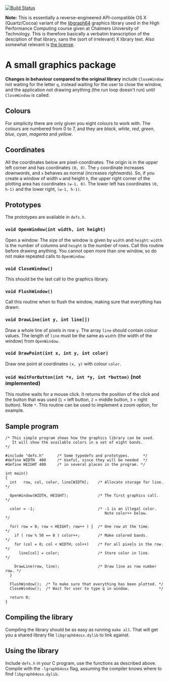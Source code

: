 [![Build Status](https://travis-ci.org/urdh/libgraph64osx.png)](https://travis-ci.org/urdh/libgraph64osx)

**Note:** This is essentially a reverse-engineered API-compatible OS X (Quartz/Cocoa) variant of the [libgraph64](http://www.math.chalmers.se/Math/Grundutb/CTH/tma881/1213/Assignments/THREADS/graphics.html) graphics library used in the High Performance Computing course given at Chalmers University of Technology. This is therefore basically a verbatim transcription of the desciption of that library, sans the (sort of irrelevant) X library text. Also somewhat relevant is [the license](LICENSE.md).

# A small graphics package
**Changes in behaviour compared to the original library** include `CloseWindow` not waiting for the letter `q`, instead waiting for the user to close the window, and the application not drawing anything (the run loop doesn't run) until `CloseWindow` is called.

## Colours
For simplicity there are only given you eight colours to work with. The colours are numbered from 0 to 7, and they are _black_, _white_, _red_, _green_, _blue_, _cyan_, _magenta_ and _yellow_.

## Coordinates
All the coordinates below are pixel-coordinates. The origin is in the upper
left corner and has coordinates `(0, 0)`. The `y` coordinate increases _downwards_, and `x` behaves as normal (increases _rightwards_).
So, if you create a window of width `w` and height `h`, the upper right corner of the plotting area has coordinates `(w-1, 0)`. The lower left has coordinates `(0, h-1)` and the lower right, `(w-1, h-1)`.

## Prototypes
The prototypes are available in `defs.h`.

### `void OpenWindow(int width, int height)`
Open a window. The size of the window is given by `width` and `height`: `width` is the number of columns and `height` is the number of rows. Call this routine before drawing anything. You cannot open more than one window, so do not make repeated calls to `OpenWindow`.

### `void CloseWindow()`
This should be the last call to the graphics library.

### `void FlushWindow()`
Call this routine when to flush the window, making sure that everything has drawn.

### `void DrawLine(int y, int line[])`
Draw a whole line of pixels in row `y`. The array `line` should contain colour values. The length of `line` must be the same as `width` (the width of the window) from `OpenWindow`.

### `void DrawPoint(int x, int y, int color)`
Draw one point at coordinates `(x, y)` with colour `color`.

### `void WaitForButton(int *x, int *y, int *button)` (not implemented)
This routine waits for a mouse click. It returns the position of the click and the button that was used (`1` = left button, `2` = middle button, `3` = right button). Note `*`. This routine can be used to implement a zoom option, for example.

## Sample program

    /* This simple program shows how the graphics library can be used. 
       It will show the available colors in a set of eight bands.
    */

    #include "defs.h"      /* Some typedefs and prototypes.      */
    #define WIDTH  400     /* Useful, since they will be needed  */
    #define HEIGHT 400     /* in several places in the program. */

    int main()
    {
      int   row, col, color, line[WIDTH];    /* Allocate storage for line.   */

      OpenWindow(WIDTH, HEIGHT);             /* The first graphics call.     */

      color = -1;                            /* -1 is an illegal color.
                                                Note color++ below.          */

      for( row = 0; row < HEIGHT; row++ ) {  /* One row at the time.         */
        if ( row % 50 == 0 ) color++;        /* Make colored bands.          */
        for (col = 0; col < WIDTH; col++)    /* For all pixels in the row.   */
          line[col] = color;                 /* Store color in line.         */

        DrawLine(row, line);                 /* Draw line as row number row. */
      }

      FlushWindow();  /* To make sure that everything has been plotted. */
      CloseWindow();  /* Wait for user to type q in window.             */

      return 0;
    }

## Compiling the library
Compiling the library should be as easy as running `make all`. That will get you a shared library file `libgraph64osx.dylib` to link against.

## Using the library
Include `defs.h` in your C program, use the functions as described above. Compile with the `-lgraph64osx` flag, assuming the compiler knows where to find `libgraph64osx.dylib`.
